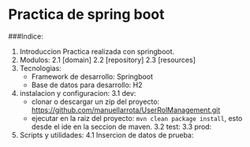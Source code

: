 # Practica de spring boot 


###Indice:

1. Introduccion
    Practica realizada con springboot.
2. Modulos:
   2.1 [domain]
   2.2 [repository]
   2.3 [resources]
3. Tecnologias:
    - Framework de desarrollo: Springboot
    - Base de datos para desarrollo: H2
3. instalacion y configuracion:
    3.1 dev: 
    - clonar o descargar un zip del proyecto: https://github.com/manuellarrota/UserRolManagement.git
    - ejecutar en la raiz del proyecto: `mvn clean package install`, esto desde el ide en la seccion de maven.
    3.2 test: 
    3.3 prod: 
4. Scripts y utilidades:
    4.1 Insercion de datos de prueba:
    